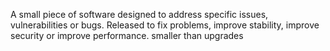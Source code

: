 A small piece of software designed to address specific issues, vulnerabilities or bugs.
Released to fix problems, improve stability, improve security or improve performance.
smaller than upgrades